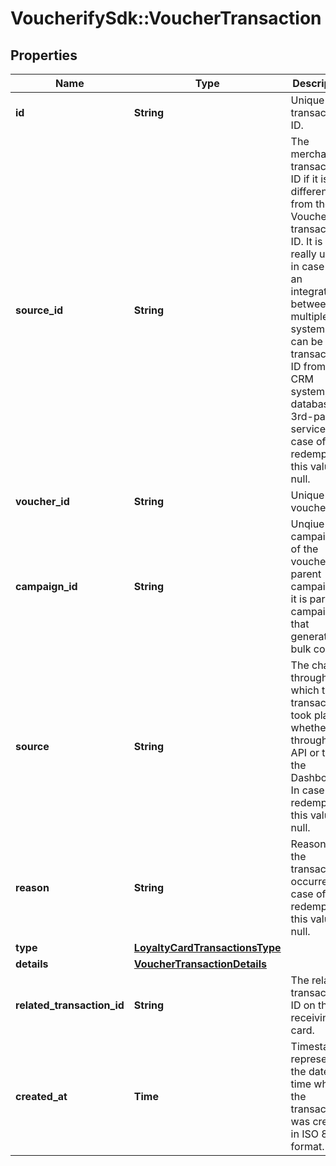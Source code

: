 # VoucherifySdk::VoucherTransaction

## Properties

| Name | Type | Description | Notes |
| ---- | ---- | ----------- | ----- |
| **id** | **String** | Unique transaction ID. |  |
| **source_id** | **String** | The merchant’s transaction ID if it is different from the Voucherify transaction ID. It is really useful in case of an integration between multiple systems. It can be a transaction ID from a CRM system, database or 3rd-party service. In case of a redemption, this value is null. |  |
| **voucher_id** | **String** | Unique voucher ID. |  |
| **campaign_id** | **String** | Unqiue campaign ID of the voucher&#39;s parent campaign if it is part of campaign that generates bulk codes. |  |
| **source** | **String** | The channel through which the transaction took place, whether through the API or the the Dashboard. In case of a redemption, this value is null. |  |
| **reason** | **String** | Reason why the transaction occurred. In case of a redemption, this value is null. |  |
| **type** | [**LoyaltyCardTransactionsType**](LoyaltyCardTransactionsType.md) |  |  |
| **details** | [**VoucherTransactionDetails**](VoucherTransactionDetails.md) |  |  |
| **related_transaction_id** | **String** | The related transaction ID on the receiving card. |  |
| **created_at** | **Time** | Timestamp representing the date and time when the transaction was created in ISO 8601 format. |  |

